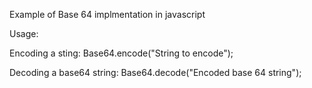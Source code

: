 Example of Base 64 implmentation in javascript

Usage:

Encoding a sting: Base64.encode("String to encode");

Decoding a base64 string: Base64.decode("Encoded base 64 string");
